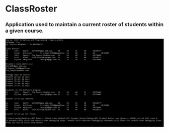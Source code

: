 <h1>ClassRoster</h1>
<h3>Application used to maintain a current roster of students within a given course.</h3>
<img src="Output.PNG" alt="Output">
